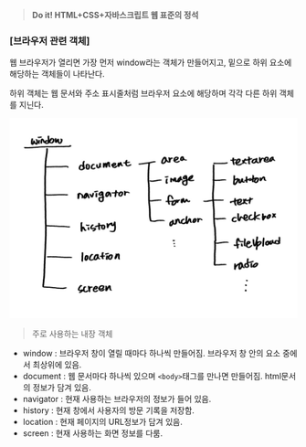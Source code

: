 > #### Do it! HTML+CSS+자바스크립트 웹 표준의 정석
 ### [브라우저 관련 객체]
 웹 브라우저가 열리면 가장 먼저 window라는 객체가 만들어지고, 밑으로 하위 요소에 해당하는 객체들이 나타난다.

 하위 객체는 웹 문서와 주소 표시줄처럼 브라우저 요소에 해당하며 각각 다른 하위 객체를 지닌다.

![Alt text](image.png)

> 주로 사용하는 내장 객체

- window : 브라우저 창이 열릴 때마다 하나씩 만들어짐. 브라우저 창 안의 요소 중에서 최상위에 있음.
- document : 웹 문서마다 하나씩 있으며 `<body>`태그를 만나면 만들어짐. html문서의 정보가 담겨 있음.
- navigator : 현재 사용하는 브라우저의 정보가 들어 있음.
- history : 현재 창에서 사용자의 방문 기록을 저장함.
- location : 현재 페이지의 URL정보가 담겨 있음.
- screen : 현재 사용하는 화면 정보를 다룸.